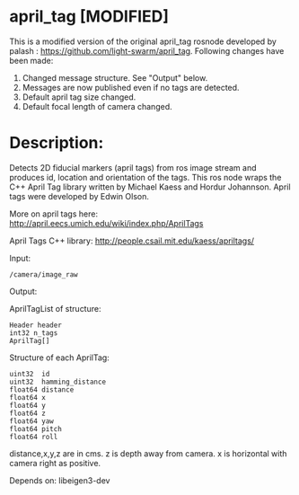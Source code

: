 april_tag [MODIFIED]
=========
This is a modified version of the original april_tag rosnode developed by 
palash : https://github.com/light-swarm/april_tag.
Following changes have been made:
1. Changed message structure. See "Output" below.
2. Messages are now published even if no tags are detected.
3. Default april tag size changed.
4. Default focal length of camera changed.

 Description:
=============
Detects 2D fiducial markers (april tags) from ros image stream and produces id, location and orientation of the tags. This ros node wraps the C++ April Tag library written by Michael Kaess and Hordur Johannson. April tags were developed by Edwin Olson. 

More on april tags here:
http://april.eecs.umich.edu/wiki/index.php/AprilTags

April Tags C++ library:
http://people.csail.mit.edu/kaess/apriltags/

Input:

`/camera/image_raw`

Output:

AprilTagList of structure:

````
Header header
int32 n_tags
AprilTag[]
````

Structure of each AprilTag:

```
uint32 	id
uint32 	hamming_distance
float64 distance
float64 x
float64 y
float64 z
float64 yaw
float64 pitch
float64 roll
```

distance,x,y,z are in cms. z is depth away from camera. x is horizontal with camera right as positive. 

Depends on: libeigen3-dev











